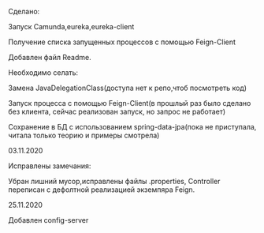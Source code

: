 Сделано:

Запуск Camunda,eureka,eureka-client

Получение списка запущенных процессов с помощью Feign-Client

Добавлен файл Readme.


Необходимо селать:

Замена JavaDelegationClass(доступа нет к репо,чтоб посмотреть код)

Запуск процесса с помощью Feign-Client(в прошлый раз было сделано без клиента, сейчас реализован запуск, но запрос не работает)

Сохранение в БД с использованием spring-data-jpa(пока не приступала, читала только теорию и примеры смотрела)


03.11.2020

Исправлены замечания:

Убран лишний мусор,исправлены файлы .properties, Controller переписан с  дефолтной реализацией экземпяра Feign.


25.11.2020

Добавлен config-server 



